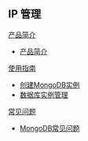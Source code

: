 ## IP 管理

[产品简介]()
 
* [产品简介](平台服务/MongoDB/产品简介/MongoDB产品简介.md)

[使用指南]()

* [创建MongoDB实例](平台服务/MongoDB/使用指南/创建MongoDB实例.md)
* [数据库实例管理](平台服务/MongoDB/使用指南/MongoDB实例管理.md)

[常见问题]()

* [MongoDB常见问题](平台服务/MongoDB/常见问题/MongoDB常见问题.md)